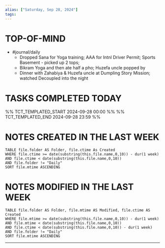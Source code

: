```yaml
---
alias: ["Saturday, Sep 28, 2024"]
tags: 
---
```

# TOP-OF-MIND
- #journal/daily 
	- Dropped Sana for Yoga training; AAA for Intnl Driver Permit; Sports Basement - picked up 2 tops; 
	- Bikram Yoga and then ate half a pho; Huzefa uncle popped by
	- Dinner with Zahabiya & Huzefa uncle at Dumpling Story Mission; watched Decoupled into the night

# TASKS COMPLETED TODAY
%% TCT_TEMPLATED_START 2024-09-28 00:00 %%
%% TCT_TEMPLATED_END 2024-09-28 23:59 %%


# NOTES CREATED IN THE LAST WEEK
``` dataview
TABLE file.folder AS Folder, file.ctime As Created
WHERE file.ctime >= date(substring(this.file.name,0,10)) - dur(1 week) 
AND file.ctime < date(substring(this.file.name,0,10)) 
AND file.folder != "Daily"
SORT file.mtime ASCENDING
```

# NOTES MODIFIED IN THE LAST WEEK
``` dataview
TABLE file.folder AS Folder, file.mtime AS Modified, file.ctime AS Created
WHERE file.mtime >= date(substring(this.file.name,0,10)) - dur(1 week)
AND file.mtime < date(substring(this.file.name,0,10))
AND file.ctime < date(substring(this.file.name,0,10)) - dur(1 week)
AND file.folder != "Daily"
SORT file.mtime ASCENDING
```
---
